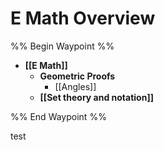 # E Math Overview

%% Begin Waypoint %%
- **[[E Math]]**
	- **Geometric Proofs**
		- [[Angles]]
	- **[[Set theory and notation]]**

%% End Waypoint %%

test